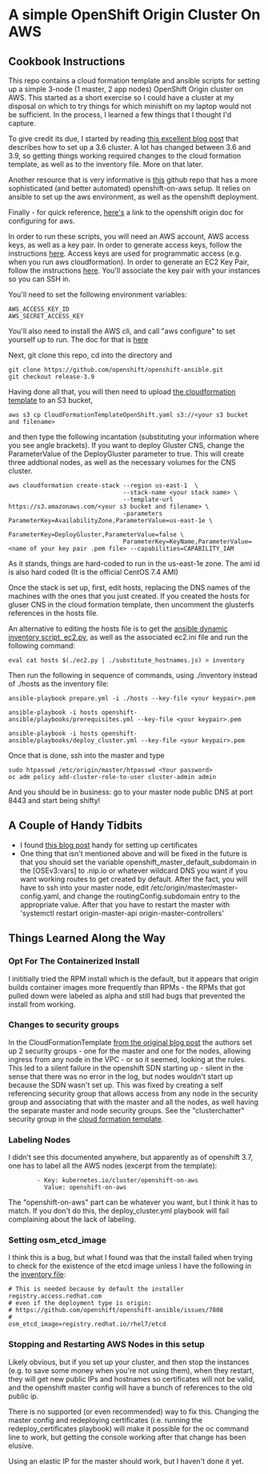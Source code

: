 # A simple OpenShift Origin Cluster On AWS

## Cookbook Instructions

This repo contains a cloud formation template and ansible scripts for setting up a simple 3-node (1 master, 2 app nodes) OpenShift Origin cluster on AWS.  This started as a short exercise so I could have a cluster at my disposal on which to try things for which minishift on my laptop would not be sufficient.  In the process, I learned a few things that I thought I'd capture.

To give credit its due, I started by reading [this excellent blog post](https://sysdig.com/blog/deploy-openshift-aws/) that describes how to set up a 3.6 cluster.  A lot has changed between 3.6 and 3.9, so getting things working required changes to the cloud formation template, as well as to the inventory file.  More on that later.

Another resource that is very informative is [this](https://github.com/gnunn1/openshift-aws-setup) github repo that has a more sophisticated (and better automated) openshift-on-aws setup.  It relies on ansible to set up the aws environment, as well as the openshift deployment.

Finally - for quick reference, [here's](https://docs.openshift.org/latest/install_config/configuring_aws.html) a link to the openshift origin doc for configuring for aws.

In order to run these scripts, you will need an AWS account, AWS access keys, as well as a key pair.  In order to generate access keys, follow the instructions [here](https://docs.aws.amazon.com/general/latest/gr/managing-aws-access-keys.html).  Access keys are used for programmatic access (e.g. when you run aws cloudformation).  In order to generate an EC2 Key Pair, follow the instructions [here](https://docs.aws.amazon.com/AWSEC2/latest/UserGuide/ec2-key-pairs.html).  You'll associate the key pair with your instances so you can SSH in.

You'll need to set the following environment variables:
```
AWS_ACCESS_KEY_ID
AWS_SECRET_ACCESS_KEY
```
You'll also need to install the AWS cli, and call "aws configure" to set yourself up to run.  The doc for that is [here](https://docs.aws.amazon.com/cli/latest/userguide/cli-chap-getting-started.html#cli-quick-configuration)

Next, git clone this repo, cd into the directory and
```
git clone https://github.com/openshift/openshift-ansible.git
git checkout release-3.9

```

Having done all that, you will then need to upload [the cloudformation template](https://github.com/stephanosbacon/openshift-on-aws/blob/master/CloudFormationTemplateOpenShift.yaml) to an S3 bucket,
```
aws s3 cp CloudFormationTemplateOpenShift.yaml s3://<your s3 bucket and filename>
```
and then type the following incantation (substituting your information where you see angle brackets).  If you want to deploy Gluster CNS, change the ParameterValue of the DeployGluster parameter to true.  This will create three addtional nodes, as well as the necessary volumes for the CNS cluster.  

```
aws cloudformation create-stack --region us-east-1  \
                                --stack-name <your stack name> \
                                --template-url https://s3.amazonaws.com/<your s3 bucket and filename> \
                                -parameters ParameterKey=AvailabilityZone,ParameterValue=us-east-1e \
                                ParameterKey=DeployGluster,ParameterValue=false \
                                ParameterKey=KeyName,ParameterValue=<name of your key pair .pem file> --capabilities=CAPABILITY_IAM
```
As it stands, things are hard-coded to run in the us-east-1e zone.  The ami id is also hard coded (It is the official CentOS 7.4 AMI)

Once the stack is set up, first, edit hosts, replacing the DNS names of the machines with the ones that you just created.  If you created the hosts for gluser CNS in the cloud formation template, then uncomment the glusterfs references in the hosts file.

An alternative to editing the hosts file is to get the [ansible dynamic inventory script, ec2.py](http://docs.ansible.com/ansible/devel/user_guide/intro_dynamic_inventory.html#example-aws-ec2-external-inventory-script), as well as the associated ec2.ini file and run the following command:

```
eval cat hosts $(./ec2.py | ./substitute_hostnames.js) > inventory
```
Then run the following in sequence of commands, using ./inventory instead of ./hosts as the inventory file:

```
ansible-playbook prepare.yml -i ./hosts --key-file <your keypair>.pem

ansible-playbook -i hosts openshift-ansible/playbooks/prerequisites.yml --key-file <your keypair>.pem

ansible-playbook -i hosts openshift-ansible/playbooks/deploy_cluster.yml --key-file <your keypair>.pem
```
Once that is done, ssh into the master and type
```
sudo htpasswd /etc/origin/master/htpasswd <Your password>
oc adm policy add-cluster-role-to-user cluster-admin admin
```
And you should be in business:  go to your master node public DNS at port 8443 and start being shifty!

## A Couple of Handy Tidbits
 * I found [this blog post](https://blog.openshift.com/create-https-based-encrypted-urls-using-routes/) handy for setting up certificates
 * One thing that isn't mentioned above and will be fixed in the future is that you should set the variable openshift_master_default_subdomain in the [OSEv3:vars] to <master public ip>.nip.io or whatever wildcard DNS you want if you want working routes to get created by default.  After the fact, you will have to ssh into your master node, edit /etc/origin/master/master-config.yaml, and change the routingConfig.subdomain entry to the appropriate value.  After that you have to restart the master with 'systemctl restart origin-master-api origin-master-controllers'
 
## Things Learned Along the Way

### Opt For The Containerized Install
I inititially tried the RPM install which is the default, but it appears that origin builds container images more frequently than RPMs - the RPMs that got pulled down were labeled as alpha and still had bugs that prevented the install from working.

### Changes to security groups
In the CloudFormationTemplate [from the original blog post](https://gist.github.com/mateobur/9435b803b912f3e980aacfb0151670b6) the authors set up 2 security groups - one for the master and one for the nodes, allowing ingress from any node in the VPC - or so it seemed, looking at the rules.  This led to a silent failure in the openshift SDN starting up - silent in the sense that there was no error in the log, but nodes wouldn't start up because the SDN wasn't set up.  This was fixed by creating a self referencing security group that allows access from any node in the security group and associating that with the master and all the nodes, as well having the separate master and node security groups.  See the "clusterchatter" security group in the [cloud formation template](../blob/CloudFormationTemplate).

### Labeling Nodes
I didn't see this documented anywhere, but apparently as of openshift 3.7, one has to label all the AWS nodes (excerpt from the template):
```
        - Key: kubernetes.io/cluster/openshift-on-aws
          Value: openshift-on-aws
```
The "openshift-on-aws" part can be whatever you want, but I think it has to match.  If you don't do this, the deploy_cluster.yml playbook will fail complaining about the lack of labeling.

### Setting osm_etcd_image
I think this is a bug, but what I found was that the install failed when trying to check for the existence of the etcd image unless I have the following in the [inventory file](../blob/hosts):
```
# This is needed because by default the installer registry.access.redhat.com
# even if the deployment type is origin:
# https://github.com/openshift/openshift-ansible/issues/7808
#
osm_etcd_image=registry.redhat.io/rhel7/etcd
```
### Stopping and Restarting AWS Nodes in this setup
Likely obvious, but if you set up your cluster, and then stop the instances (e.g. to save some money when you're not using them), when they restart, they will get new public IPs and hostnames so certificates will not be valid, and the openshift master config will have a bunch of references to the old public ip.

There is no supported (or even recommended) way to fix this.  Changing the master config and redeploying certificates (i.e. running the redeploy_certificates playbook) will make it possible for the oc command line to work, but getting the console  working after that change has been elusive.

Using an elastic IP for the master should work, but I haven't done it yet.
